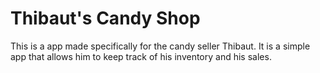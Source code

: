 # Thibaut's Candy Shop

This is a app made specifically for the candy seller Thibaut. It is a simple app that allows him to keep track of his inventory and his sales.
